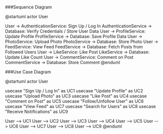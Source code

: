 ###Sequence Diagram

@startuml
actor User

User -> AuthenticationService: Sign Up / Log In
AuthenticationService -> Database: Verify Credentials / Store User Data
User -> ProfileService: Update Profile
ProfileService -> Database: Save Profile Data
User -> PhotoService: Upload Photo
PhotoService -> Database: Store Photo
User -> FeedService: View Feed
FeedService -> Database: Fetch Posts from Followed Users
User -> LikeService: Like Post
LikeService -> Database: Update Like Count
User -> CommentService: Comment on Post
CommentService -> Database: Store Comment
@enduml


###Use Case Diagram

@startuml
actor User

usecase "Sign Up / Log In" as UC1
usecase "Update Profile" as UC2
usecase "Upload Photo" as UC3
usecase "Like Post" as UC4
usecase "Comment on Post" as UC5
usecase "Follow/Unfollow User" as UC6
usecase "View Feed" as UC7
usecase "Search for Users" as UC8
usecase "Receive Notifications" as UC9

User --> UC1
User --> UC2
User --> UC3
User --> UC4
User --> UC5
User --> UC6
User --> UC7
User --> UC8
User --> UC9
@enduml
